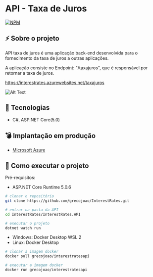 # API - Taxa de Juros
[![NPM](https://img.shields.io/npm/l/react)](https://github.com/grecojoao/InterestRates/blob/master/LICENSE) 

## ⚡ Sobre o projeto

API taxa de juros é uma aplicação back-end desenvolvida para o fornecimento da taxa de juros a outras aplicações.

A aplicação consiste no Endpoint: "/taxajuros", que é responsável por retornar a taxa de juros.

https://interestrates.azurewebsites.net/taxajuros


![Alt Text](https://res.cloudinary.com/grecojoao/image/upload/v1621782901/taxajuros_vwocn5.gif)


## :rocket: Tecnologias
- C#, ASP.NET Core(5.0)

## :bomb: Implantação em produção
- [Microsoft Azure](https://interestrates.azurewebsites.net/swagger)

## 📝 Como executar o projeto
Pré-requisitos: 
- ASP.NET Core Runtime 5.0.6

````bash
# clonar o repositório
git clone https://github.com/grecojoao/InterestRates.git

# entrar na pasta da API
cd InterestRates/InterestRates.API

# executar o projeto
dotnet watch run
````

- Windows: Docker Desktop WSL 2
- Linux: Docker Desktop

````bash
# clonar a imagem docker
docker pull grecojoao/interestratesapi

# executar a imagem docker
docker run grecojoao/interestratesapi
````
